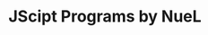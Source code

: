 # JScipt Programs by NueL

<html> 
<head>
<title> # JScipt Programs by NueL </title>
</head>
<body>
<script>
window.alert("Here you can find some of my JS program codes
</script>
</body>
</html>
